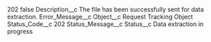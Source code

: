 <?xml version="1.0" encoding="UTF-8"?>
<CustomMetadata xmlns="http://soap.sforce.com/2006/04/metadata" xmlns:xsi="http://www.w3.org/2001/XMLSchema-instance" xmlns:xsd="http://www.w3.org/2001/XMLSchema">
    <label>202</label>
    <protected>false</protected>
    <values>
        <field>Description__c</field>
        <value xsi:type="xsd:string">The file has been successfully sent for data extraction.</value>
    </values>
    <values>
        <field>Error_Message__c</field>
        <value xsi:nil="true"/>
    </values>
    <values>
        <field>Object__c</field>
        <value xsi:type="xsd:string">Request Tracking Object</value>
    </values>
    <values>
        <field>Status_Code__c</field>
        <value xsi:type="xsd:string">202</value>
    </values>
    <values>
        <field>Status_Message__c</field>
        <value xsi:nil="true"/>
    </values>
    <values>
        <field>Status__c</field>
        <value xsi:type="xsd:string">Data extraction in progress</value>
    </values>
</CustomMetadata>
